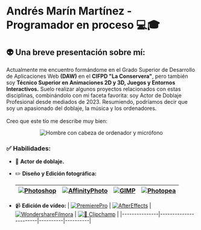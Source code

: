 # Andrés Marín Martínez - Programador en proceso 💻🎓

## 👽 Una breve presentación sobre mí:
Actualmente me encuentro formándome en el Grado Superior de Desarrollo de Aplicaciones Web **(DAW)** en el **CIFPD "La Conservera"**, pero también soy **Técnico Superior en Animaciones 2D y 3D, Juegos y Entornos Interactivos.** Suelo realizar algunos proyectos relacionados con estas disciplinas, combinándolo con mi faceta favorita: soy Actor de Doblaje Profesional desde mediados de 2023. Resumiendo, podríamos decir que soy un apasionado del doblaje, la música y los ordenadores.<br><br>Creo que este tío me describe muy bien:

<div align="center">
  <img src="https://github.com/AndyMMtnz/Personalized-Icons/blob/main/giphyrecortado.gif" alt="Hombre con cabeza de ordenador y micrófono">
</div>

### ✅ Habilidades:

  - 🎤 **Actor de doblaje.**
  - ✏️ **Diseño y Edición fotográfica:**<br>

      | [![Photoshop](https://img.shields.io/badge/Adobe_Photoshop-31A8FF?style=flat&logo=adobe-photoshop&logoColor=white)](https://www.adobe.com/products/photoshop.html) | [![AffinityPhoto](https://img.shields.io/badge/Affinity_Photo-4E3188?style=flat&logo=affinityphoto&logoColor=white)](https://affinity.serif.com/es/photo/?srsltid=AfmBOory5BvYx1VAeqDTK0P5biQB4oRzliU6cG8udbjSVk1eCEgi2XeL) | [![GIMP](https://img.shields.io/badge/GIMP-5C5543?style=flat&logo=gimp&logoColor=white)](https://www.gimp.org/) | [![Photopea](https://img.shields.io/badge/Photopea-18A497?style=flat&logo=photopea&logoColor=white)](https://www.photopea.com/) |
      |---------------|-----------------------|----------|----------|
  - 📹 **Edición de vídeo:**
      | [![PremierePro](https://img.shields.io/badge/Adobe_Premiere_Pro-9999FF?style=flat&logo=adobepremierepro&logoColor=white)](https://www.adobe.com/es/products/premiere.html) | [![AfterEffects](https://img.shields.io/badge/Adobe_After_Effects-9999FF?style=flat&logo=adobeaftereffects&logoColor=white)](https://www.adobe.com/es/products/aftereffects.html) | [![WondershareFilmora](https://img.shields.io/badge/Wondershare_Filmora-07273D?style=flat&logo=wondersharefilmora&logoColor=white)](https://filmora.wondershare.net/es/editor-de-video/ad-filmora.html?gad_source=1&gclid=Cj0KCQjwpvK4BhDUARIsADHt9sQLmQn08eZONfUMDh0AP6Cxn1sz3r5BWmiZVZ30JVUFI7Lv0bLRxuEaAiyiEALw_wcB) | [![🎥 Clipchamp](https://img.shields.io/badge/🎥%20ClipChamp-9146FF?style=flat)](https://www.clipchamp.com/) |
      |---------------|-----------------------|----------|----------|
  
<!--
**AndyMMtnz/AndyMMtnz** is a ✨ _special_ ✨ repository because its `README.md` (this file) appears on your GitHub profile.

Here are some ideas to get you started:

- 🔭 I’m currently working on ...
- 🌱 I’m currently learning ...
- 👯 I’m looking to collaborate on ...
- 🤔 I’m looking for help with ...
- 💬 Ask me about ...
- 📫 How to reach me: ...
- 😄 Pronouns: ...
- ⚡ Fun fact: ...
-->
